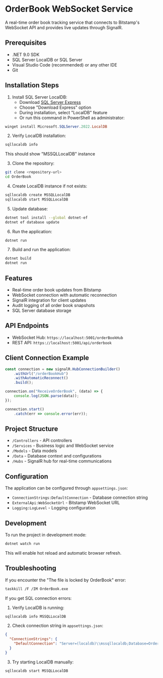 # OrderBook WebSocket Service

A real-time order book tracking service that connects to Bitstamp's WebSocket API and provides live updates through SignalR.

## Prerequisites

- .NET 9.0 SDK
- SQL Server LocalDB or SQL Server
- Visual Studio Code (recommended) or any other IDE
- Git

## Installation Steps

1. Install SQL Server LocalDB:
   - Download [SQL Server Express](https://www.microsoft.com/en-us/sql-server/sql-server-downloads)
   - Choose "Download Express" option
   - During installation, select "LocalDB" feature
   - Or run this command in PowerShell as administrator:
```powershell
winget install Microsoft.SQLServer.2022.LocalDB
```

2. Verify LocalDB installation:
```cmd
sqllocaldb info
```
This should show "MSSQLLocalDB" instance

3. Clone the repository:
```bash
git clone <repository-url>
cd OrderBook
```

4. Create LocalDB instance if not exists:
```cmd
sqllocaldb create MSSQLLocalDB
sqllocaldb start MSSQLLocalDB
```

5. Update database:
```bash
dotnet tool install --global dotnet-ef
dotnet ef database update
```

6. Run the application:
```bash
dotnet run
```

7. Build and run the application:
```bash
dotnet build
dotnet run
```

## Features

- Real-time order book updates from Bitstamp
- WebSocket connection with automatic reconnection
- SignalR integration for client updates
- Audit logging of all order book snapshots
- SQL Server database storage

## API Endpoints

- WebSocket Hub: `https://localhost:5001/orderBookHub`
- REST API: `https://localhost:5001/api/orderbook`

## Client Connection Example

```javascript
const connection = new signalR.HubConnectionBuilder()
    .withUrl("/orderBookHub")
    .withAutomaticReconnect()
    .build();

connection.on("ReceiveOrderBook", (data) => {
    console.log(JSON.parse(data));
});

connection.start()
    .catch(err => console.error(err));
```

## Project Structure

- `/Controllers` - API controllers
- `/Services` - Business logic and WebSocket service
- `/Models` - Data models
- `/Data` - Database context and configurations
- `/Hubs` - SignalR hub for real-time communications

## Configuration

The application can be configured through `appsettings.json`:

- `ConnectionStrings:DefaultConnection` - Database connection string
- `ExternalApi:WebSocketUrl` - Bitstamp WebSocket URL
- `Logging:LogLevel` - Logging configuration

## Development

To run the project in development mode:

```bash
dotnet watch run
```

This will enable hot reload and automatic browser refresh.

## Troubleshooting

If you encounter the "The file is locked by OrderBook" error:
```bash
taskkill /F /IM OrderBook.exe
```

If you get SQL connection errors:

1. Verify LocalDB is running:
```cmd
sqllocaldb info MSSQLLocalDB
```

2. Check connection string in `appsettings.json`:
```json
{
  "ConnectionStrings": {
    "DefaultConnection": "Server=(localdb)\\mssqllocaldb;Database=OrderBookDb;Trusted_Connection=True;MultipleActiveResultSets=true"
  }
}
```

3. Try starting LocalDB manually:
```cmd
sqllocaldb start MSSQLLocalDB
```
